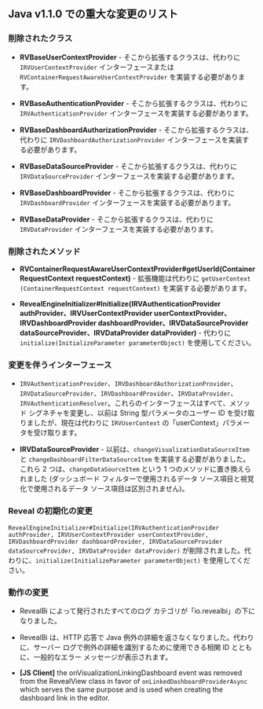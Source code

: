 ## Java v1.1.0 での重大な変更のリスト

### 削除されたクラス

- **RVBaseUserContextProvider** - そこから拡張するクラスは、代わりに `IRVUserContextProvider` インターフェースまたは `RVContainerRequestAwareUserContextProvider` を実装する必要があります。

- **RVBaseAuthenticationProvider** - そこから拡張するクラスは、代わりに `IRVAuthenticationProvider` インターフェースを実装する必要があります。

- **RVBaseDashboardAuthorizationProvider** - そこから拡張するクラスは、代わりに `IRVDashboardAuthorizationProvider` インターフェースを実装する必要があります。

- **RVBaseDataSourceProvider** - そこから拡張するクラスは、代わりに `IRVDataSourceProvider` インターフェースを実装する必要があります。

- **RVBaseDashboardProvider** - そこから拡張するクラスは、代わりに `IRVDashboardProvider` インターフェースを実装する必要があります。

- **RVBaseDataProvider** - そこから拡張するクラスは、代わりに `IRVDataProvider` インターフェースを実装する必要があります。


### 削除されたメソッド

- **RVContainerRequestAwareUserContextProvider#getUserId(ContainerRequestContext requestContext)** - 拡張機能は代わりに `getUserContext (ContainerRequestContext requestContext)` を実装する必要があります。

- **RevealEngineInitializer#Initialize(IRVAuthenticationProvider authProvider、IRVUserContextProvider userContextProvider、IRVDashboardProvider dashboardProvider、IRVDataSourceProvider dataSourceProvider、IRVDataProvider dataProvider)** - 代わりに `initialize(InitializeParameter parameterObject)` を使用してください。


### 変更を伴うインターフェース

- `IRVAuthenticationProvider`、`IRVDashboardAuthorizationProvider`、`IRVDataSourceProvider`、`IRVDashboardProvider`、`IRVDataProvider`、`IRVAuthenticationResolver`。これらのインターフェースはすべて、メソッド シグネチャを変更し、以前は String 型パラメータのユーザー ID を受け取りましたが、現在は代わりに `IRVUserContext` の「userContext」パラメータを受け取ります。

- **IRVDataSourceProvider** - 以前は、`changeVisualizationDataSourceItem` と `changeDashboardFilterDataSourceItem` を実装する必要がありました。これら 2 つは、`changeDataSourceItem` という 1 つのメソッドに置き換えられました (ダッシュボード フィルターで使用されるデータ ソース項目と視覚化で使用されるデータ ソース項目は区別されません)。

### Reveal の初期化の変更

`RevealEngineInitializer#Initialize(IRVAuthenticationProvider authProvider, IRVUserContextProvider userContextProvider, IRVDashboardProvider dashboardProvider, IRVDataSourceProvider dataSourceProvider, IRVDataProvider dataProvider)` が削除されました。代わりに、`initialize(InitializeParameter parameterObject)` を使用してください。

### 動作の変更

- RevealBi によって発行されたすべてのログ カテゴリが「io.revealbi」の下になりました。

- RevealBi は、HTTP 応答で Java 例外の詳細を返さなくなりました。代わりに、サーバー ログで例外の詳細を識別するために使用できる相関 ID とともに、一般的なエラー メッセージが表示されます。

- **[JS Client]** the onVisualizationLinkingDashboard event was removed from the RevealView class in favor of `onLinkedDashboardProviderAsync` which serves the same purpose and is used when creating the dashboard link in the editor.